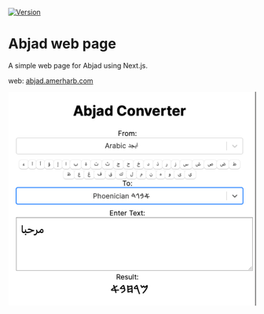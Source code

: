 [![Version](https://img.shields.io/badge/version-0.7.0-blue.svg)](https://github.com/amerharb/abjad/tree/abjad-web/version/0.7.0)
# Abjad web page

A simple web page for Abjad using Next.js.

web: [abjad.amerharb.com]()

![screen-shot.png](screen-shot.png)
